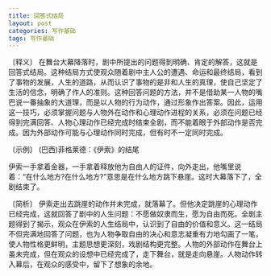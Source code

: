```yaml
---
title: 回答式结局
layout: post
categories: 写作基础
tags: 写作基础
---
```


〔释义〕 在舞台大幕降落时，剧中所提出的问题得到明确、肯定的解答，这就是回答式结局。这种结局方式使观众随着剧中主人公的遭遇、命运和最终结局，看到了事物的发展，人生的道路，从而认识了事物的是非和人生的真理，使自己坚定了生活的信念，明确了作人的准则。这种回答问题的方法，并不是借助某一人物的嘴巴说一番抽象的大道理，而是以人物的行为动作，通过形象作出答案。因此，运用这一技巧，必须掌握问题与人物外在动作和心理动作进程的关系，必须在问题已经得到完满回答、人物心理动作已经完成时结束全剧，而不能着眼于外部动作是否完成。因为外部动作可能与心理动作同时完成，但有时不一定同时完成。

〔示例〕 (巴西)菲格莱德：《伊索》的结尾

伊索一手拿着金器，一手拿着释放他为自由人的证件，向外走出，他嘴里说着：“在什么地方?在什么地方?”意思是在什么地方跳下悬崖。这时大幕落下了，全剧结束了。

〔简析〕 伊索走出去跳崖的动作并未完成，就落幕了。但他决定跳崖的心理动作已经完成，这就回答了剧中的人生问题：不愿做奴隶而生，愿为自由而死。全剧主题得到了揭示，观众在伊索的人生结局中，认识到了自由的价值和意义。这一结局不但完满地回答了问题，也为人物争取自由的决心和意志凝重有力地勾画了一笔，使人物性格更鲜明，主题思想更深刻，戏剧结构更完整。人物的外部动作在舞台上虽未完成，但在观众的设想中已经完成了，走下舞台，就是走向悬崖。人物动作转入幕后，在观众的感受中，留下了想象的余地。 